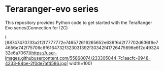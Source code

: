 # Teraranger-evo series
This repository provides Python code to get started with the TeraRanger Evo series(Connection for I2C)

![68747470733a2f2f7777772e746572616265652e636f6d2f77702d636f6e74656e742f75706c6f6164732f323031392f30342f41726475696e6f2d4932432e6a7067](https://user-images.githubusercontent.com/55868074/233305044-7c1aacfc-0948-4233-84be-2f0de7af4586.jpg| width=100)
